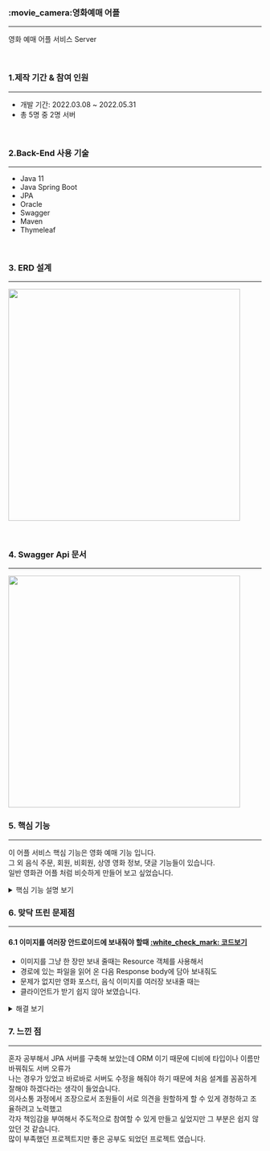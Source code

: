 <h3>:movie_camera:영화예매 어플</h3>
<hr>
<p>영화 예매 어플 서비스
Server</p>
<br>
<h3>1.제작 기간 & 참여 인원</h3>
<hr>
<ul>
  <li>개발 기간: 2022.03.08 ~ 2022.05.31</li>
  <li>총 5명 중 2명 서버</li>
</ul>
<br>
<h3>2.Back-End 사용 기술</h3>
<hr>
<p>
   <ul>
      <li>Java 11</li>
      <li>Java Spring Boot</li>
      <li>JPA</li>
      <li>Oracle</li>
      <li>Swagger</li>
      <li>Maven</li>
      <li>Thymeleaf</li>
   </ul>
   <br>
   <h3>3. ERD 설계</h3>
   <hr>
   <img width="461" src="https://user-images.githubusercontent.com/73753121/210053968-7ac4cd2f-a388-4a1c-a46f-0e998ab7f760.png"/>
</p>
<br>
    <h3>4. Swagger Api 문서</h3>
    <hr>
    <img width="461" src="https://user-images.githubusercontent.com/73753121/210088205-9a3a0ce3-4e18-47db-bbfc-83cf117d37cb.png"/>    
<h3>5. 핵심 기능</h3>
<hr>
<p>이 어플 서비스 핵심 기능은 영화 예매 기능 입니다. <br>
   그 외 음식 주문, 회원, 비회원, 상영 영화 정보, 댓글 기능들이 있습니다.<br>
   일반 영화관 어플 처럼 비슷하게 만들어 보고 싶었습니다.
</p>
<details>
    <summary>핵심 기능 설명 보기</summary><br>
  <h4>5.1 전체 흐름</h4> 
    <img width="461" src="https://user-images.githubusercontent.com/73753121/210095351-dd3ab35a-c23c-4a67-ab2e-f1d35c36de5e.png"/>   
    <br>
  <h4>5.2 Controller</h4> 
    <img width="461" src="https://user-images.githubusercontent.com/73753121/210096934-6573bb7d-0c1e-47e7-b16d-fd89503f223c.png"/>
    <p>Rest Api를 사용했습니다.  <a href="https://github.com/yeongmin7870/ys_Cinema_Server/blob/e598e5dab0b38d1478db86b35c204b23c92f35a5/TheaterApp/src/main/java/com/example/demo/theater/controller/ReservationController.java#L21">:white_check_mark: 코드보기</a>   
    </p>       
   <ul>
      <li> UrI 자원을 만들어 사용 했습니다.</li>
      <li> 안드로이드와 HTTP 통신을 할때 rest api는 URI만 보고 무슨 자원인지 쉽게 판단 가능합니다.</li>
      <li> 어떤 HTTP method를 사용할 것인지도 알 수 있어 결론적으로 가독성이 좋았습니다.</li>        
   </ul>
    <p>Api문서를 작성했습니다.  <a href="https://github.com/yeongmin7870/ys_Cinema_Server/blob/e598e5dab0b38d1478db86b35c204b23c92f35a5/TheaterApp/src/main/java/com/example/demo/theater/controller/ReservationController.java#L22">:white_check_mark: 코드보기</a>   
    </p>  
   <ul>
      <li> Swagger는 Api 메뉴얼들을 자동생성 할 수 있어 편리했습니다.</li>
      <li> Html 문서화를 해주었기 때문에 클라이언트들과 소통하기도 수월했습니다.</li>
   </ul>
   <br>
   <h4>5.3 Dao</h4>
    <img width="461" src="https://user-images.githubusercontent.com/73753121/210123301-01363266-8853-48d7-a9e9-8a3f3ff7b7cd.png"/>   
   <br>
   <p>Repository가 제공하는 메소드를 이용했습니다.  <a href="https://github.com/yeongmin7870/ys_Cinema_Server/blob/a15e337322b181487579431220702265b7b3f72c/TheaterApp/src/main/java/com/example/demo/theater/dao/ReservationDaoService.java#L49">:white_check_mark: 코드보기</a>   
    </p>  
   <ul>
      <li> 반복적인 Insert문 쿼리를 써야 했던 것을 Repository 인터페이스가 대신 작성해주어 코드양이 줄었습니다.</li>
   </ul>
   <p>JPQL을 사용했습니다.  <a href="https://github.com/yeongmin7870/ys_Cinema_Server/blob/a15e337322b181487579431220702265b7b3f72c/TheaterApp/src/main/java/com/example/demo/theater/dao/ReservationDaoService.java#L53">:white_check_mark: 코드보기</a>   
    </p>  
   <ul>
      <li> Query method를 사용하면 되지만 구현할때 JPA에 대한 공부가 부족했고 대안으로 JPQL을 사용했습니다.</li>
   </ul>
  <br>
   <h4>5.4 Repository</h4>
    <img width="461" src="https://user-images.githubusercontent.com/73753121/210124139-30746983-039e-4ab2-8a53-af01c8e635ed.png"/>   
   <br>
   <p>JPQL을 사용했습니다.  <a href="https://github.com/yeongmin7870/ys_Cinema_Server/blob/71e7922715ca475df26a467c42f68340245fa682/TheaterApp/src/main/java/com/example/demo/theater/repository/ReservationRepository.java#L17">:white_check_mark: 코드보기</a>   
    </p>  
   <ul>
      <li> 조인같은 경우에는 쿼리문이 더 익숙해서 JPQL를 사용했습니다.</li>
   </ul>
   <h4>5.5 Vo</h4>
    <img width="461" src="https://user-images.githubusercontent.com/73753121/210123261-5672a9ab-e73f-46ec-a2b6-187a73524583.png"/>   
   <br>
   <p>엔티티 설정을 해줬습니다.  <a href="https://github.com/yeongmin7870/ys_Cinema_Server/blob/73d02369f7e475c9dd6bde617d5c8089bc4bd566/TheaterApp/src/main/java/com/example/demo/theater/vo/Reservation.java#L9">:white_check_mark: 코드보기</a>   
    </p>  
   <ul>
      <li>object와 RDB를 Mapping 시켜주어 반복적인 코드를 줄일 수 있었습니다.</li>
      <li>초기 설계 때 라서 디비가 꼬이면 서버에서 crate,drop을 할 수 있어서 편했습니다.</li>
   </ul>
  </details>
<h3>6. 맞닥 뜨린 문제점</h3>
<hr>
<h4>6.1 이미지를 여러장 안드로이드에 보내줘야 할때  <a href="https://github.com/yeongmin7870/ys_Cinema_Server/blob/09825d06179aa61fc490ddc25b5583d74f271262/TheaterApp/src/main/java/com/example/demo/theater/dao/MovieDaoService.java#L97">:white_check_mark: 코드보기</a></h4>   
  <ul>
    <li> 이미지를 그냥 한 장만 보내 줄때는 Resource 객체를 사용해서</li>
    <li> 경로에 있는 파일을 읽어 온 다음 Response body에 담아 보내줘도</li>
    <li> 문제가 없지만 영화 포스터, 음식 이미지를 여러장 보내줄 때는</li>
    <li> 클라이언트가 받기 쉽지 않아 보였습니다.</li>
  </ul>
  <details>
    <summary>해결 보기</summary><br>
   <p>배열에 URI를 담아 보냈습니다.
 <a href="https://github.com/yeongmin7870/ys_Cinema_Server/blob/09825d06179aa61fc490ddc25b5583d74f271262/TheaterApp/src/main/java/com/example/demo/theater/dao/MovieDaoService.java#L86"> :white_check_mark: 코드보기</a>
  </p>
  <img src="https://user-images.githubusercontent.com/73753121/210133867-38786953-23bf-444b-bebd-d96c84c529e0.png">
   <ul>
      <li>한 장만 가져오는 URI를 배열에 담아서</li>
      <li>안드로이에 이미지를 여러장 출력할 수 있게 해결 했습니다.</li>
   </ul>
  </details>
<h3>7. 느낀 점</h3>
<hr>
<p>혼자 공부해서 JPA 서버를 구축해 보았는데 ORM 이기 때문에 디비에 타입이나 이름만 바꿔줘도 서버 오류가<br>
   나는 경우가 있었고 바로바로 서버도 수정을 해줘야 하기 때문에 처음 설계를 꼼꼼하게 잘해야 하겠다라는 생각이 들었습니다.<br>
   의사소통 과정에서 조장으로서 조원들이 서로 의견을 원할하게 할 수 있게 경청하고 조율하려고 노력했고<br>
   각자 책임감을 부여해서 주도적으로 참여할 수 있게 만들고 싶었지만 그 부분은 쉽지 않았던 것 같습니다.<br>
   많이 부족했던 프로젝트지만 좋은 공부도 되었던 프로젝트 였습니다.
</p>



